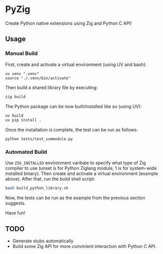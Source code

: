 # PyZig

Create Python native extensions using Zig and Python C API!

## Usage

### Manual Build

First, create and activate a virtual environment (using UV and bash):
```
uv venv ".venv"
source "./.venv/bin/activate"
```
Then build a shared library file by executing:
```sh
zig build
```
The Python package can be now built/installed like so (using UV):
```sh
uv build
uv pip install .
```
Once the installation is complete, the test can be run as follows:
```sh
python tests/test_summodule.py
```

### Automated Build

Use `ZIG_INSTALLED` environment varibale to specify what type of Zig compiler
to use (unset is for Python Ziglang module, 1 is for system-wide installed
binary). Then create and activate a virtual environment (example above). After
that, run the build shell script:
```sh
bash build_python_library.sh
```
Now, the tests can be run as the example from the previous section suggests.

Have fun!

## TODO

* Generate stubs automatically
* Build some Zig API for more convinient interaction with Python C API.
